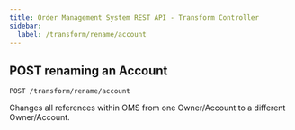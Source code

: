 ```yaml
---
title: Order Management System REST API - Transform Controller
sidebar:
  label: /transform/rename/account
---
```


## POST renaming an Account

`POST /transform/rename/account`

Changes all references within OMS from one Owner/Account to a different Owner/Account.
